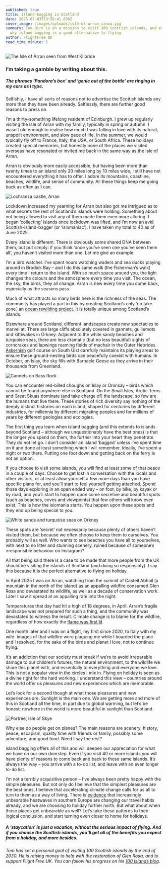 ```yaml
---
published: true
title: Island-bagging in Scotland
date: 2025-07-03T13:58:41.896Z
cover_image: /images/uploads/isle-of-arran_canva.jpg
summary: Tom Bird is on a mission to visit 100 Scottish islands, and explores
  why island bagging is a good alternative to flying
author: FlightFree UK
read_time_minute: 5
---
```

![](/images/uploads/isle-of-arran_canva-large.jpg "The Isle of Arran seen from West Kilbride")

### I’m taking a gamble by writing about this. 

##### The phrases ‘Pandora’s box’ and ‘genie out of the bottle’ are ringing in my ears as I type. 

Selfishly, I have all sorts of reasons not to advertise the Scottish islands any more than they have been already. Selflessly, there are further good reasons to press on.

I’m a thirty-something lifelong resident of Edinburgh. I grew up regularly visiting the Isle of Arran with my family, typically in spring or autumn. I wasn’t old enough to realise how much I was falling in love with its natural, unspoilt environment, and slow pace of life. In the summer, we would typically fly off to France, Italy, the USA, or South Africa. These holidays created special memories, but honestly none of the places we visited overseas have resonated or invited me back in the same way as the Isle of Arran. 

Arran is obviously more easily accessible, but having been more than twenty times to an island only 20 miles long by 10 miles wide, I still have not encountered everything it has to offer. I adore its mountains, coastline, beaches, wildlife, and sense of community. All these things keep me going back as often as I can.

![](/images/uploads/lochranza-castle-arran_canva.jpg "Lochranza castle, Arran")

Lockdown increased my yearning for Arran but also got me intrigued as to what secrets the rest of Scotland’s islands were holding. Something about not being allowed to visit any of them made them even more alluring. I began ‘collecting’ islands once lockdown was lifted, and I’m now an avid Scottish-island-bagger (or ‘islomaniac’). I have taken my total to 40 as of June 2025.

Every island is different. There is obviously some shared DNA between them, but put simply: if you think ‘once you’ve seen one you’ve seen them all’, you haven’t visited more than one. Let me give an example.

I’m a bird watcher. I’ve spent hours watching waders and sea ducks playing around in Brodick Bay – and I do this same walk (the Fisherman’s walk) every time I return to the island. With so much space around you, the light changes the colours and the atmosphere every time you visit. The ocean, the sky, the birds, they all change. Arran is new every time you come back, especially as the seasons pass.

Much of what attracts so many birds here is the richness of the seas. The community has played a part in this by creating Scotland’s only ‘no take zone’, an [ocean rewilding project](https://www.arrancoast.com/). It is totally unique among Scotland’s islands. 

Elsewhere around Scotland, different landscapes create new spectacles to marvel at. There are large cliffs absolutely covered in gannets, guillemots and kittiwakes in Orkney. Adjacent to the white sandy beaches and turquoise seas, there are less dramatic (but no less beautiful) sights of corncrakes and lapwings roaming fields of machair in the Outer Hebrides. [Askernish](https://www.askernishgolfclub.com/) golf course on South Uist carefully maintains its playing areas to ensure these ground-nesting birds can peacefully coexist with humans. In October, on Islay, the sky fills with Barnacle Geese as they arrive in their thousands from Greenland. 

![](/images/uploads/gannets_canva.jpg "Gannets on Bass Rock")

You can encounter red-billed choughs on Islay or Oronsay – birds which cannot be found anywhere else in Scotland. On the Small Isles, Arctic Terns and Great Skuas dominate (and take charge of) the landscape, so few are the humans that live there. These stories of rich diversity say nothing of the deeply distinct histories on each island, shaped for centuries by different industries, for millennia by different migrating peoples and for millions of years by different geologies and ecologies.

The first thing you learn when island bagging (and this extends to islands beyond Scotland – although we unquestionably have the best ones) is that the longer you spend on them, the further into your heart they penetrate. They do not let go. I don’t consider an island ‘bagged’ unless I’ve spent time on it and done at least something which I will remember. Ideally, I’ve spent a night or two there. Putting one foot down and getting back on the ferry is not an option.

If you choose to visit some islands, you will find at least some of that peace in a couple of days. Choose to get lost in conversation with the locals and other visitors, or at least allow yourself a few more days than you have specific plans for, and you’ll start to feel yourself getting attached. Spend those days exploring in an open ended way – on foot, by bike, by kayak or by road, and you’ll start to happen upon some secretive and beautiful spots (such as beaches, coves and viewpoints) that few others will know even exist. This is how the islomania starts. You happen upon these spots and they end up being special to you.

![](/images/uploads/orkney_canva.jpg "White sands and turquoise seas on Orkney")

These spots are ‘secret’ not necessarily because plenty of others haven’t visited them, but because we often choose to keep them to ourselves. You probably will as well. Who wants to see beaches you have all to yourselves, with next to no litter and stunning scenery, ruined because of someone’s irresponsible behaviour on Instagram?

All that being said there is a case to be made that more people from the UK should be visiting the islands of Scotland (and doing so responsibly). I say this because it is the perfect alternative to flying on holiday.

In April 2025 I was on Arran, watching from the summit of Casteil Abhail (a mountain in the north of the island) as an appalling wildfire consumed Glen Rosa and devastated its wildlife, as well as a decade of conservation work. Later I saw it spread at an appalling rate into the night.

Temperatures that day had hit a high of 18 degrees, in April. Arran’s fragile landscape was not prepared for such a thing, and the community was devastated to witness the result. Climate change is to blame for the wildfire, regardless of how exactly the [flame was first lit](https://www.bbc.co.uk/news/articles/c5yp0pxqg56o).

O﻿ne month later and I was on a flight, my first since 2020, to Italy with my wife. Images of that wildfire were plaguing me while I boarded the plane and I resolved, for the sake of the birds and planet I love, not to continue flying. 

It’s an addiction that our society must break if we’re to avoid irreparable damage to our children’s futures, the natural environment, to the wildlife we share this planet with, and essentially to everything and everyone we love. This is not a popular view in the circles I mix in. Flying on holiday is seen as a divine right for the hard working. I understand this view – countries around the world offer us pleasures and new experiences which are memorable.

Let’s look for a second though at what those pleasures and new experiences are. Sunlight is the main one. We are getting more and more of this in Scotland all the time, in part due to global warming, but let’s be honest: nowhere in the world is more beautiful in sunlight than Scotland. 

![](/images/uploads/portree-skye-canva.jpg "Portree, Isle of Skye")

Why else do people get on planes? The main reasons are scenery, history, peace, escapism, quality time with friends or family, possibly some adventure, and good food. Need I say the rest?

Island bagging offers all of this and will deepen our appreciation for what we have on our own doorstep. Even if you visit 40 or more islands you will have plenty of reasons to come back and back to those same islands. It’s always the way – you arrive with a to-do list, and leave with an even longer to-do list.

I’m not a terribly acquisitive person – I’ve always been pretty happy with the simple pleasures. But not only do I believe that the simplest pleasures are the best ones, I believe that accelerating climate change calls for us all to turn to them as a way of living. There is [evidence](https://www.bbc.co.uk/news/articles/czxw6331grxo) that increasingly unbearable heatwaves in southern Europe are changing our travel habits already, and we are choosing to holiday further north. But what about when those places get unbearable as well? Let’s take these patterns to their logical conclusion, and start turning even closer to home for holidays. 

##### A ‘staycation’ is just a vacation, without the serious impact of flying. And if you choose the Scottish islands, you’ll get all of the benefits you expect from a holiday, and more besides.

*T﻿om has set a personal goal of visiting 100 Scottish islands by the end of 2030. He is raising money to help with the restoration of Glen Rosa, and to support Flight Free UK. You can follow his progress on his [100 Islands blog](https://100islandsblog.wordpress.com/).*